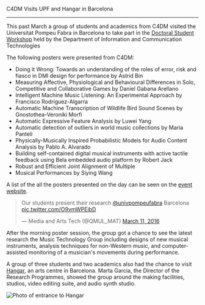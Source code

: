C4DM Visits UPF and Hangar in Barcelona
_______________________________________

This past March a group of students and academics from C4DM visited the Universitat Pompeu Fabra in Barcelona to take part in the [Doctoral Student Workshop](http://portal.upf.edu/web/etic_doctoral_workshop/home) held by the Department of Information and Communication Technologies

The following posters were presented from C4DM:
* Doing it Wrong: Towards an understanding of the roles of error, risk and fiasco in DMI design for performance by Astrid Bin
* Measuring Affective, Physiological and Behavioural Differences in Solo, Competitive and Collaborative Games by Daniel Gabana Arellano
* Intelligent Machine Music Listening: An Experimental Approach by Francisco Rodríguez-Algarra
* Automatic Machine Transcription of Wildlife Bird Sound Scenes by Gnostothea-Veroniki Morfi
* Automatic Expressive Feature Analysis by Luwei Yang
* Automatic detection of outliers in world music collections by Maria Panteli
* Physically-Musically Inspired Probabilistic Models for Audio Content Analysis by Pablo A. Alvarado
* Building self-contained digital musical instruments with active tactile feedback using Bela embedded audio platform by Robert Jack
* Robust and Efficient Joint Alignment of Multiple
* Musical Performances by Siying Wang

A list of the all the posters presented on the day can be seen on the [event website](http://portal.upf.edu/web/etic_doctoral_workshop/accepted-posters).

<blockquote class="twitter-tweet" data-lang="en"><p lang="en" dir="ltr">Our students present their research <a href="https://twitter.com/univpompeufabra">@univpompeufabra</a> Barcelona <a href="https://t.co/O9vmWPEibD">pic.twitter.com/O9vmWPEibD</a></p>&mdash; Media and Arts Tech (@QMUL_MAT) <a href="https://twitter.com/QMUL_MAT/status/708318168599678976">March 11, 2016</a></blockquote>
<script async src="//platform.twitter.com/widgets.js" charset="utf-8"></script>

After the morning poster session, the group got a chance to see the latest research the Music Technology Group including designs of new musical instruments, analysis techniques for non-Western music, and computer-assisted monitoring of a musician's movements during performance.

A group of three students and two academics also had the chance to visit [Hangar](https://hangar.org/en/), an arts centre in Barcelona. Marta Garcia, the Director of the Research Programmes, showed the group around the making facilities, studios, video editing suite, and audio synth studio.

<img src="/news/images/Hangar.jpg" style="max-width: 50%; float: none; clear: both; text-align: center"  alt="Photo of entrance to Hangar"/>